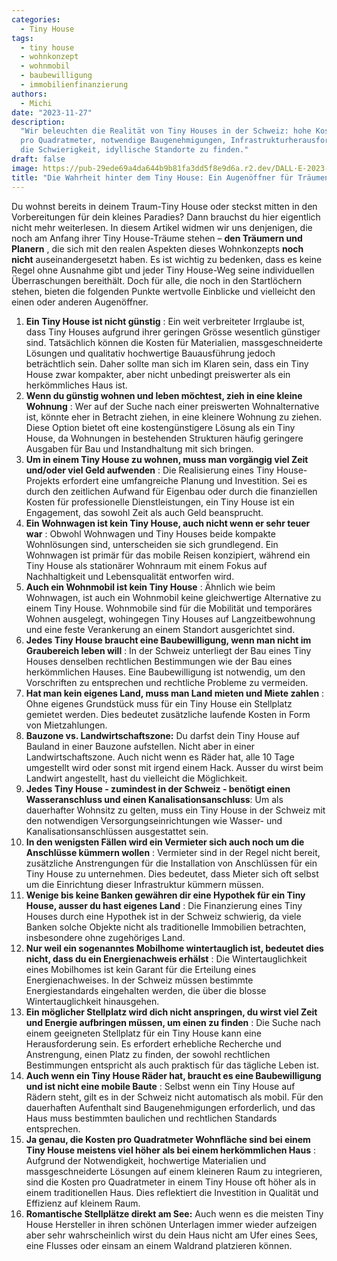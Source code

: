 ```yaml
---
categories:
  - Tiny House
tags:
  - tiny house
  - wohnkonzept
  - wohnmobil
  - baubewilligung
  - immobilienfinanzierung
authors:
  - Michi
date: "2023-11-27"
description:
  "Wir beleuchten die Realität von Tiny Houses in der Schweiz: hohe Kosten
  pro Quadratmeter, notwendige Baugenehmigungen, Infrastrukturherausforderungen und
  die Schwierigkeit, idyllische Standorte zu finden."
draft: false
image: https://pub-29ede69a4da644b9b81fa3dd5f8e9d6a.r2.dev/DALL·E-2023-11-27-21.30.53-A-visually-engaging-image-portraying-the-contrast-between-the-dream-and-reality-of-Tiny-House-living.-On-one-side-a-whimsical-and-charming-Tiny-House.webp
title: "Die Wahrheit hinter dem Tiny House: Ein Augenöffner für Träumende"
---
```


Du wohnst bereits in deinem Traum-Tiny House oder steckst mitten in den
Vorbereitungen für dein kleines Paradies? Dann brauchst du hier eigentlich
nicht mehr weiterlesen. In diesem Artikel widmen wir uns denjenigen, die noch
am Anfang ihrer Tiny House-Träume stehen – **den Träumern und Planern** , die
sich mit den realen Aspekten dieses Wohnkonzepts **noch nicht**
auseinandergesetzt haben. Es ist wichtig zu bedenken, dass es keine Regel ohne
Ausnahme gibt und jeder Tiny House-Weg seine individuellen Überraschungen
bereithält. Doch für alle, die noch in den Startlöchern stehen, bieten die
folgenden Punkte wertvolle Einblicke und vielleicht den einen oder anderen
Augenöffner.

1. **Ein Tiny House ist nicht günstig** : Ein weit verbreiteter Irrglaube ist, dass Tiny Houses aufgrund ihrer geringen Grösse wesentlich günstiger sind. Tatsächlich können die Kosten für Materialien, massgeschneiderte Lösungen und qualitativ hochwertige Bauausführung jedoch beträchtlich sein. Daher sollte man sich im Klaren sein, dass ein Tiny House zwar kompakter, aber nicht unbedingt preiswerter als ein herkömmliches Haus ist.
2. **Wenn du günstig wohnen und leben möchtest, zieh in eine kleine Wohnung** : Wer auf der Suche nach einer preiswerten Wohnalternative ist, könnte eher in Betracht ziehen, in eine kleinere Wohnung zu ziehen. Diese Option bietet oft eine kostengünstigere Lösung als ein Tiny House, da Wohnungen in bestehenden Strukturen häufig geringere Ausgaben für Bau und Instandhaltung mit sich bringen.
3. **Um in einem Tiny House zu wohnen, muss man vorgängig viel Zeit und/oder viel Geld aufwenden** : Die Realisierung eines Tiny House-Projekts erfordert eine umfangreiche Planung und Investition. Sei es durch den zeitlichen Aufwand für Eigenbau oder durch die finanziellen Kosten für professionelle Dienstleistungen, ein Tiny House ist ein Engagement, das sowohl Zeit als auch Geld beansprucht.
4. **Ein Wohnwagen ist kein Tiny House, auch nicht wenn er sehr teuer war** : Obwohl Wohnwagen und Tiny Houses beide kompakte Wohnlösungen sind, unterscheiden sie sich grundlegend. Ein Wohnwagen ist primär für das mobile Reisen konzipiert, während ein Tiny House als stationärer Wohnraum mit einem Fokus auf Nachhaltigkeit und Lebensqualität entworfen wird.
5. **Auch ein Wohnmobil ist kein Tiny House** : Ähnlich wie beim Wohnwagen, ist auch ein Wohnmobil keine gleichwertige Alternative zu einem Tiny House. Wohnmobile sind für die Mobilität und temporäres Wohnen ausgelegt, wohingegen Tiny Houses auf Langzeitbewohnung und eine feste Verankerung an einem Standort ausgerichtet sind.
6. **Jedes Tiny House braucht eine Baubewilligung, wenn man nicht im Graubereich leben will** : In der Schweiz unterliegt der Bau eines Tiny Houses denselben rechtlichen Bestimmungen wie der Bau eines herkömmlichen Hauses. Eine Baubewilligung ist notwendig, um den Vorschriften zu entsprechen und rechtliche Probleme zu vermeiden.
7. **Hat man kein eigenes Land, muss man Land mieten und Miete zahlen** : Ohne eigenes Grundstück muss für ein Tiny House ein Stellplatz gemietet werden. Dies bedeutet zusätzliche laufende Kosten in Form von Mietzahlungen.
8. **Bauzone vs. Landwirtschaftszone:** Du darfst dein Tiny House auf Bauland in einer Bauzone aufstellen. Nicht aber in einer Landwirtschaftszone. Auch nicht wenn es Räder hat, alle 10 Tage umgestellt wird oder sonst mit irgend einem Hack. Ausser du wirst beim Landwirt angestellt, hast du vielleicht die Möglichkeit.
9. **Jedes Tiny House - zumindest in der Schweiz - benötigt einen Wasseranschluss und einen Kanalisationsanschluss**: Um als dauerhafter Wohnsitz zu gelten, muss ein Tiny House in der Schweiz mit den notwendigen Versorgungseinrichtungen wie Wasser- und Kanalisationsanschlüssen ausgestattet sein.
10. **In den wenigsten Fällen wird ein Vermieter sich auch noch um die Anschlüsse kümmern wollen** : Vermieter sind in der Regel nicht bereit, zusätzliche Anstrengungen für die Installation von Anschlüssen für ein Tiny House zu unternehmen. Dies bedeutet, dass Mieter sich oft selbst um die Einrichtung dieser Infrastruktur kümmern müssen.
11. **Wenige bis keine Banken gewähren dir eine Hypothek für ein Tiny House, ausser du hast eigenes Land** : Die Finanzierung eines Tiny Houses durch eine Hypothek ist in der Schweiz schwierig, da viele Banken solche Objekte nicht als traditionelle Immobilien betrachten, insbesondere ohne zugehöriges Land.
12. **Nur weil ein sogenanntes Mobilhome wintertauglich ist, bedeutet dies nicht, dass du ein Energienachweis erhälst** : Die Wintertauglichkeit eines Mobilhomes ist kein Garant für die Erteilung eines Energienachweises. In der Schweiz müssen bestimmte Energiestandards eingehalten werden, die über die blosse Wintertauglichkeit hinausgehen.
13. **Ein möglicher Stellplatz wird dich nicht anspringen, du wirst viel Zeit und Energie aufbringen müssen, um einen zu finden** : Die Suche nach einem geeigneten Stellplatz für ein Tiny House kann eine Herausforderung sein. Es erfordert erhebliche Recherche und Anstrengung, einen Platz zu finden, der sowohl rechtlichen Bestimmungen entspricht als auch praktisch für das tägliche Leben ist.
14. **Auch wenn ein Tiny House Räder hat, braucht es eine Baubewilligung und ist nicht eine mobile Baute** : Selbst wenn ein Tiny House auf Rädern steht, gilt es in der Schweiz nicht automatisch als mobil. Für den dauerhaften Aufenthalt sind Baugenehmigungen erforderlich, und das Haus muss bestimmten baulichen und rechtlichen Standards entsprechen.
15. **Ja genau, die Kosten pro Quadratmeter Wohnfläche sind bei einem Tiny House meistens viel höher als bei einem herkömmlichen Haus** : Aufgrund der Notwendigkeit, hochwertige Materialien und massgeschneiderte Lösungen auf einem kleineren Raum zu integrieren, sind die Kosten pro Quadratmeter in einem Tiny House oft höher als in einem traditionellen Haus. Dies reflektiert die Investition in Qualität und Effizienz auf kleinem Raum.
16. **Romantische Stellplätze direkt am See:** Auch wenn es die meisten Tiny House Hersteller in ihren schönen Unterlagen immer wieder aufzeigen aber sehr wahrscheinlich wirst du dein Haus nicht am Ufer eines Sees, eine Flusses oder einsam an einem Waldrand platzieren können.

